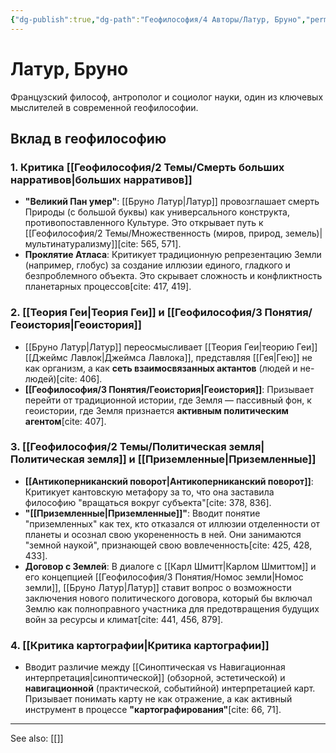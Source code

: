```yaml
---
{"dg-publish":true,"dg-path":"Геофилософия/4 Авторы/Латур, Бруно","permalink":"/geofilosofiya/4-avtory/latur-bruno/"}
---
```



# Латур, Бруно

Французский философ, антрополог и социолог науки, один из ключевых мыслителей в современной геофилософии.

## Вклад в геофилософию

### 1. Критика [[Геофилософия/2 Темы/Смерть больших нарративов\|больших нарративов]]
- **"Великий Пан умер"**: [[Бруно Латур\|Латур]] провозглашает смерть Природы (с большой буквы) как универсального конструкта, противопоставленного Культуре. Это открывает путь к [[Геофилософия/2 Темы/Множественность (миров, природ, земель)\|мультинатурализму]][cite: 565, 571].
- **Проклятие Атласа**: Критикует традиционную репрезентацию Земли (например, глобус) за создание иллюзии единого, гладкого и безпроблемного объекта. Это скрывает сложность и конфликтность планетарных процессов[cite: 417, 419].

### 2. [[Теория Геи\|Теория Геи]] и [[Геофилософия/3 Понятия/Геоистория\|Геоистория]]
- [[Бруно Латур\|Латур]] переосмысливает [[Теория Геи\|теорию Геи]] [[Джеймс Лавлок\|Джеймса Лавлока]], представляя [[Гея\|Гею]] не как организм, а как **сеть взаимосвязанных актантов** (людей и не-людей)[cite: 406].
- **[[Геофилософия/3 Понятия/Геоистория\|Геоистория]]**: Призывает перейти от традиционной истории, где Земля — пассивный фон, к геоистории, где Земля признается **активным политическим агентом**[cite: 407].

### 3. [[Геофилософия/2 Темы/Политическая земля\|Политическая земля]] и [[Приземленные\|Приземленные]]
- **[[Антикоперниканский поворот\|Антикоперниканский поворот]]**: Критикует кантовскую метафору за то, что она заставила философию "вращаться вокруг субъекта"[cite: 378, 836].
- **"[[Приземленные\|Приземленные]]"**: Вводит понятие "приземленных" как тех, кто отказался от иллюзии отделенности от планеты и осознал свою укорененность в ней. Они занимаются "земной наукой", признающей свою вовлеченность[cite: 425, 428, 433].
- **Договор с Землей**: В диалоге с [[Карл Шмитт\|Карлом Шмиттом]] и его концепцией [[Геофилософия/3 Понятия/Номос земли\|Номос земли]], [[Бруно Латур\|Латур]] ставит вопрос о возможности заключения нового политического договора, который бы включал Землю как полноправного участника для предотвращения будущих войн за ресурсы и климат[cite: 441, 456, 879].

### 4. [[Критика картографии\|Критика картографии]]
- Вводит различие между [[Синоптическая vs Навигационная интерпретация\|синоптической]] (обзорной, эстетической) и **навигационной** (практической, событийной) интерпретацией карт. Призывает понимать карту не как отражение, а как активный инструмент в процессе **"картографирования"**[cite: 66, 71].





---
See also:
[[]]
